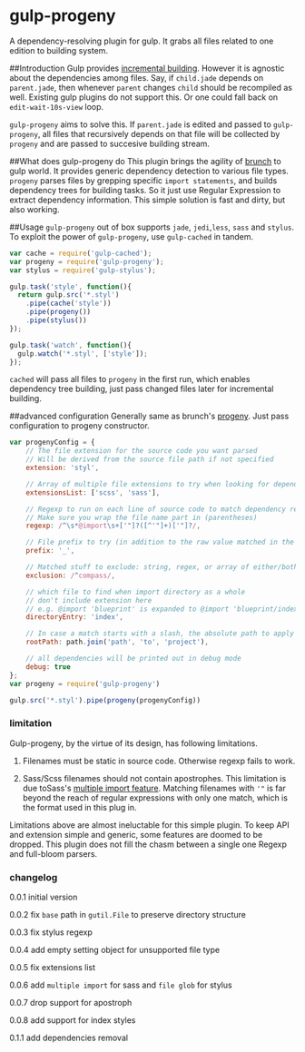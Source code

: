 gulp-progeny
===============
A dependency-resolving plugin for gulp.
It grabs all files related to one edition to building system.

##Introduction
Gulp provides [incremental building](https://github.com/wearefractal/gulp-cached).
However it is agnostic about the dependencies among files.
Say, if `child.jade` depends on `parent.jade`, then whenever `parent` changes `child` should be recompiled as well.
Existing gulp plugins do not support this. Or one could fall back on `edit-wait-10s-view` loop.

`gulp-progeny` aims to solve this. If `parent.jade` is edited and passed to `gulp-progeny`, all files that recursively depends on that file will be collected by `progeny` and are passed to succesive building stream.

##What does gulp-progeny do
This plugin brings the agility of [brunch](https://github.com/brunch/brunch) to gulp world.
It provides generic dependency detection to various file types.
`progeny` parses files by grepping specific `import statements`, and builds dependency trees for building tasks.
So it just use Regular Expression to extract dependency information. This simple solution is fast and dirty, but also working.

##Usage
`gulp-progeny` out of box supports `jade`, `jedi`,`less`, `sass` and `stylus`.
To exploit the power of `gulp-progeny`, use `gulp-cached` in tandem.

```javascript
var cache = require('gulp-cached');
var progeny = require('gulp-progeny');
var stylus = require('gulp-stylus');

gulp.task('style', function(){
  return gulp.src('*.styl')
    .pipe(cache('style'))
    .pipe(progeny())
    .pipe(stylus())
});

gulp.task('watch', function(){
  gulp.watch('*.styl', ['style']);
});
```

`cached` will pass all files to `progeny` in the first run, which enables dependency tree building,
just pass changed files later for incremental building.

##advanced configuration
Generally same as brunch's [progeny](https://github.com/es128/progeny).
Just pass configuration to progeny constructor.

```javascript
var progenyConfig = {
    // The file extension for the source code you want parsed
    // Will be derived from the source file path if not specified
    extension: 'styl',

    // Array of multiple file extensions to try when looking for dependencies
    extensionsList: ['scss', 'sass'],

    // Regexp to run on each line of source code to match dependency references
    // Make sure you wrap the file name part in (parentheses)
    regexp: /^\s*@import\s+['"]?([^'"]+)['"]?/,

    // File prefix to try (in addition to the raw value matched in the regexp)
    prefix: '_',

    // Matched stuff to exclude: string, regex, or array of either/both
    exclusion: /^compass/,

    // which file to find when import directory as a whole
    // don't include extension here
    // e.g. @import 'blueprint' is expanded to @import 'blueprint/index.styl'
    directoryEntry: 'index',

    // In case a match starts with a slash, the absolute path to apply
    rootPath: path.join('path', 'to', 'project'),

    // all dependencies will be printed out in debug mode
    debug: true
};
var progeny = require('gulp-progeny')

gulp.src('*.styl').pipe(progeny(progenyConfig))
```

### limitation
Gulp-progeny, by the virtue of its design, has following limitations.

1. Filenames must be static in source code. Otherwise regexp fails to work.

2. Sass/Scss filenames should not contain apostrophes. This limitation is due toSass's [multiple import feature](http://sass-lang.com/documentation/file.SASS_REFERENCE.html#import). Matching filenames with `'"` is far beyond the reach of regular expressions with only one match, which is the format used in this plug in.

Limitations above are almost ineluctable for this simple plugin. To keep API and extension simple and generic, some features are doomed to be dropped. This plugin does not fill the chasm between a single one Regexp and full-bloom parsers.

### changelog
0.0.1 initial version

0.0.2 fix `base` path in `gutil.File` to preserve directory structure

0.0.3 fix stylus regexp

0.0.4 add empty setting object for unsupported file type

0.0.5 fix extensions list

0.0.6 add `multiple import` for sass and `file glob` for stylus

0.0.7 drop support for apostroph

0.0.8 add support for index styles

0.1.1 add dependencies removal
